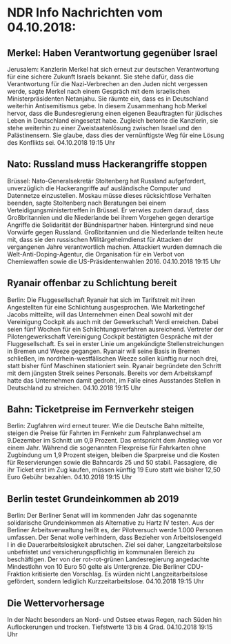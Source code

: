 # NDR Info Nachrichten vom 04.10.2018:


## Merkel: Haben Verantwortung gegenüber Israel
Jerusalem:     Kanzlerin Merkel hat sich erneut zur deutschen Verantwortung für eine sichere Zukunft Israels bekannt. Sie stehe dafür, dass die Verantwortung für die Nazi-Verbrechen an den Juden nicht vergessen werde, sagte Merkel nach einem Gespräch mit dem israelischen Ministerpräsidenten Netanjahu. Sie räumte ein, dass es in Deutschland weiterhin Antisemitismus gebe. In diesem Zusammenhang hob Merkel hervor, dass die Bundesregierung einen eigenen Beauftragten für jüdisches Leben in Deutschland eingesetzt habe. Zugleich betonte die Kanzlerin, sie stehe weiterhin zu einer Zweistaatenlösung zwischen Israel und den Palästinensern. Sie glaube, dass dies der vernünftigste Weg für eine Lösung des Konflikts sei. 04.10.2018 19:15 Uhr 

## Nato: Russland muss  Hackerangriffe stoppen
Brüssel: Nato-Generalsekretär Stoltenberg hat Russland aufgefordert, unverzüglich die Hackerangriffe auf ausländische Computer und Datennetze einzustellen. Moskau müsse dieses rücksichtlose Verhalten beenden, sagte Stoltenberg nach Beratungen bei einem Verteidigungsministertreffen in Brüssel. Er verwies zudem darauf, dass Großbritannien und die Niederlande bei ihrem Vorgehen gegen derartige Angriffe die Solidarität der Bündnispartner haben. Hintergrund sind neue Vorwürfe gegen Russland. Großbritannien und die Niederlande teilten heute mit, dass sie den russischen Militärgeheimdienst für Attacken der vergangenen Jahre verantwortlich machen. Attackiert wurden demnach die Welt-Anti-Doping-Agentur, die Organisation für ein Verbot von Chemiewaffen sowie die US-Präsidentenwahlen 2016. 04.10.2018 19:15 Uhr 

## Ryanair offenbar zu Schlichtung bereit
Berlin: Die Fluggesellschaft Ryanair hat sich im Tarifstreit mit ihren Angestellten für eine Schlichtung ausgesprochen. Wie Marketingchef Jacobs mitteilte, will das Unternehmen einen Deal sowohl mit der Vereinigung Cockpit als auch mit der Gewerkschaft Verdi erreichen. Dabei seien fünf Wochen für ein Schlichtungsverfahren ausreichend. Vertreter der Pilotengewerkschaft Vereinigung Cockpit bestätigten Gespräche mit der Fluggesellschaft. Es sei in erster Linie um angekündigte Stellenstreichungen in Bremen und Weeze gegangen. Ryanair will seine Basis in Bremen schließen, im nordrhein-westfälischen Weeze sollen künftig nur noch drei, statt bisher fünf Maschinen stationiert sein. Ryanair begründete den Schritt mit dem jüngsten Streik seines Personals. Bereits vor dem Arbeitskampf hatte das Unternehmen damit gedroht, im Falle eines Ausstandes Stellen in Deutschland zu streichen. 04.10.2018 19:15 Uhr 

## Bahn: Ticketpreise im Fernverkehr steigen
Berlin: Zugfahren wird erneut teurer. Wie die Deutsche Bahn mitteilte, steigen die Preise für Fahrten im Fernkehr zum Fahrplanwechsel am 9.Dezember im Schnitt um 0,9 Prozent. Das entspricht dem Anstieg von vor einem Jahr. Während die sogenannten Flexpreise für Fahrkarten ohne Zugbindung um 1,9 Prozent steigen, bleiben die Sparpreise und die Kosten für Reservierungen sowie die Bahncards 25 und 50 stabil. Passagiere, die ihr Ticket erst im Zug kaufen, müssen künftig 19 Euro statt wie bisher 12,50 Euro Gebühr bezahlen. 04.10.2018 19:15 Uhr 

## Berlin testet Grundeinkommen ab 2019
Berlin: Der Berliner Senat will im kommenden Jahr das sogenannte solidarische Grundeinkommen als Alternative zu Hartz IV testen. Aus der Berliner Arbeitsverwaltung heißt es, der Pilotversuch werde 1.000 Personen umfassen. Der Senat wolle verhindern, dass Bezieher von Arbeitslosengeld I in die Dauerarbeitslosigkeit abrutschen. Ziel sei daher, Langzeitarbeitslose unbefristet und versicherungspflichtig im kommunalen Bereich zu beschäftigen. Der von der rot-rot-grünen Landesregierung angedachte Mindestlohn von 10 Euro 50 gelte als Untergrenze. Die Berliner CDU-Fraktion kritisierte den Vorschlag. Es würden nicht Langzeitarbeitslose gefördert, sondern lediglich Kurzzeitarbeitslose. 04.10.2018 19:15 Uhr 

## Die Wettervorhersage
In der Nacht besonders an Nord- und Ostsee etwas Regen, nach Süden hin Auflockerungen und trocken. Tiefstwerte 13 bis 4 Grad. 04.10.2018 19:15 Uhr 
